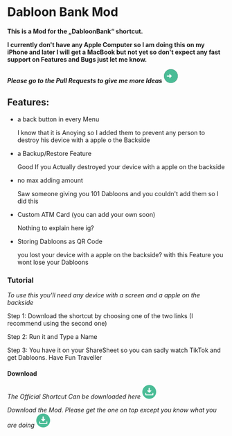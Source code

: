 # Dabloon Bank Mod
__This is a Mod for the „DabloonBank“ shortcut.__

__I currently don't have any Apple Computer so I am doing this on my iPhone and later I will get a MacBook but not yet so don't expect any fast support on Features and Bugs just let me know.__

***Please go to the Pull Requests to give me more Ideas*** [![-> here <-](https://github.com/NoOneIsHereFr/DabloonBankMod/blob/main/download%201.png?raw=true)](https://github.com/NoOneIsHereFr/DabloonBankMod/pull/1)

## Features:

- a back button in every Menu

  I know that it is Anoying so I added them
  to prevent any person to destroy
  his device with a apple o the Backside
  
- a Backup/Restore Feature

  Good If you Actually destroyed your
  device with a apple on the backside

- no max adding amount

  Saw someone giving you 101 Dabloons
  and you couldn't add them so I did this

- Custom ATM Card (you can add your own soon)

  Nothing to explain here ig?

- Storing Dabloons as QR Code

  you lost your device with a apple on the backside?
  with this Feature you wont lose your Dabloons


### Tutorial
*To use this you'll need any device with a screen and a apple on the backside*

Step 1: Download the shortcut by choosing one of the two links (I recommend using the second one)

Step 2: Run it and Type a Name

Step 3: You have it on your ShareSheet so you can sadly watch TikTok and get Dabloons. Have Fun Traveller

#### Download

*The Official Shortcut Can be downloaded here* [![-> here <-](https://github.com/NoOneIsHereFr/DabloonBankMod/blob/main/download.png?raw=true)](https://github.com/cnan00/DabloonBank/)

*Download the Mod.
Please get the one on top except you know what
you are doing* [![-> here <-](https://github.com/NoOneIsHereFr/DabloonBankMod/blob/main/download.png?raw=true)](https://github.com/NoOneIsHereFr/DabloonBankMod/releases/)
